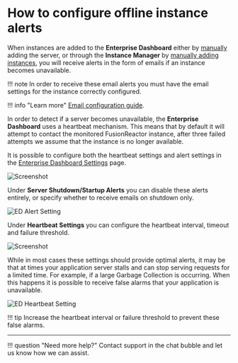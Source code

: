 # How to configure offline instance alerts

When instances are added to the **Enterprise Dashboard** either by [manually](../Enterprise-Dashboard/Enterprise-Dashboard.md#manage-servers) adding the server, or through the **Instance Manager** by [manually adding instances](../Enterprise-Dashboard/Enterprise-Dashboard.md#manually-adding-instances), you will receive alerts in the form of emails if an instance becomes unavailable.

!!! note
    In order to receive these email alerts you must have the email settings for the instance correctly configured. 
    
!!! info "Learn more"
    [Email configuration guide](/Configuration/Email-Configuration/).

In order to detect if a server becomes unavailable, the **Enterprise Dashboard** uses a heartbeat mechanism. This means that by default it will attempt to contact the monitored FusionReactor instance, after three failed attempts we assume that the instance is no longer available.

It is possible to configure both the heartbeat settings and alert settings in the [Enterprise Dashboard Settings](../Enterprise-Dashboard/Enterprise-Dashboard.md) page.

![Screenshot](../images/configuration/serverstart.png)

Under **Server Shutdown/Startup Alerts** you can disable these alerts entirely, or specify whether to receive emails on shutdown only.

![ED Alert Setting](../images/configuration/ED_Alert_Setting.jpg)

Under **Heartbeat Settings** you can configure the heartbeat interval, timeout and failure threshold.

![Screenshot](../images/configuration/heartbeat.png)

While in most cases these settings should provide optimal alerts, it may be that at times your application server stalls and can stop serving requests for a limited time. For example, if a large Garbage Collection is occurring. When this happens it is possible to receive false alarms that your application is unavailable.

![ED Heartbeat Setting](../images/configuration/ED_Heartbeat_Setting.jpg)

!!! tip
    Increase the heartbeat interval or failure threshold to prevent these false alarms.

___

!!! question "Need more help?"
    Contact support in the chat bubble and let us know how we can assist.